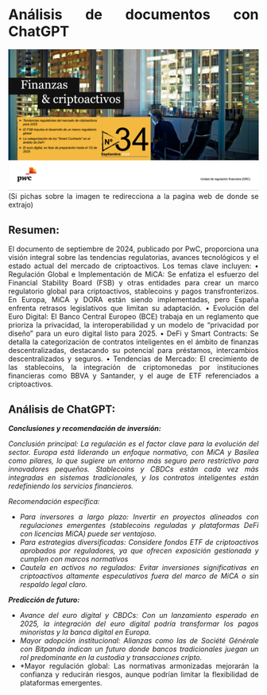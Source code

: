 <div align="justify">

  
# Análisis de documentos con ChatGPT

[![alt text 1](https://github.com/franmandres/GPT-for-trading-analysis/blob/main/imagenes/documento/portadadocumento.png "Overview")](https://www.pwc.es/es/auditoria/newsletters/newsletter-criptoactivos-septiembre2024.pdf)
(Si pichas sobre la imagen te redirecciona a la pagina web de donde se extrajo)


## Resumen:
El documento de septiembre de 2024, publicado por PwC, proporciona una visión integral sobre las tendencias regulatorias, avances tecnológicos y el estado actual del mercado de criptoactivos. Los temas clave incluyen:
•	Regulación Global e Implementación de MiCA: Se enfatiza el esfuerzo del Financial Stability Board (FSB) y otras entidades para crear un marco regulatorio global para criptoactivos, stablecoins y pagos transfronterizos. En Europa, MiCA y DORA están siendo implementadas, pero España enfrenta retrasos legislativos que limitan su adaptación.
•	Evolución del Euro Digital: El Banco Central Europeo (BCE) trabaja en un reglamento que prioriza la privacidad, la interoperabilidad y un modelo de “privacidad por diseño” para un euro digital listo para 2025.
•	DeFi y Smart Contracts: Se detalla la categorización de contratos inteligentes en el ámbito de finanzas descentralizadas, destacando su potencial para préstamos, intercambios descentralizados y seguros.
•	Tendencias de Mercado: El crecimiento de las stablecoins, la integración de criptomonedas por instituciones financieras como BBVA y Santander, y el auge de ETF referenciados a criptoactivos.

## Análisis de ChatGPT:

***Conclusiones y recomendación de inversión:***

*Conclusión principal: La regulación es el factor clave para la evolución del sector. Europa está liderando un enfoque normativo, con MiCA y Basilea como pilares, lo que sugiere un entorno más seguro pero restrictivo para innovadores pequeños. Stablecoins y CBDCs están cada vez más integradas en sistemas tradicionales, y los contratos inteligentes están redefiniendo los servicios financieros.*

*Recomendación específica:*

-	*Para inversores a largo plazo: Invertir en proyectos alineados con regulaciones emergentes (stablecoins reguladas y plataformas DeFi con licencias MiCA) puede ser ventajoso.*
- *Para estrategias diversificadas: Considere fondos ETF de criptoactivos aprobados por reguladores, ya que ofrecen exposición gestionada y cumplen con marcos normativos*
- *Cautela en activos no regulados: Evitar inversiones significativas en criptoactivos altamente especulativos fuera del marco de MiCA o sin respaldo legal claro.*


***Predicción de futuro:***

-	*Avance del euro digital y CBDCs: Con un lanzamiento esperado en 2025, la integración del euro digital podría transformar los pagos minoristas y la banca digital en Europa.*
-	*Mayor adopción institucional: Alianzas como las de Société Générale con Bitpanda indican un futuro donde bancos tradicionales juegan un rol predominante en la custodia y transacciones cripto.*
-	*Mayor regulación global: Las normativas armonizadas mejorarán la confianza y reducirán riesgos, aunque podrían limitar la flexibilidad de plataformas emergentes.


